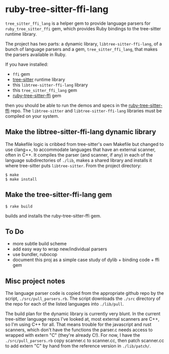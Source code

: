 # ruby-tree-sitter-ffi-lang

`tree_sitter_ffi_lang` is a helper gem to provide language parsers for 
`ruby_tree_sitter_ffi` gem, which provides Ruby bindings to the tree-sitter 
runtime library.

The project has two parts: a dynamic library, `libtree-sitter-ffi-lang`,
of a bunch of language parsers and a gem, `tree_sitter_ffi_lang`, that makes the 
parsers available in Ruby.

If you have installed:

- `ffi` gem
- [tree-sitter](https://github.com/tree-sitter/tree-sitter) runtime library 
- this `libtree-sitter-ffi-lang` library
- this `tree_sitter_ffi_lang` gem 
- [ruby-tree-sitter-ffi](https://github.com/calicoday/ruby-tree-sitter-ffi) gem 

then you should be able to run the demos and specs in the [ruby-tree-sitter-ffi](https://github.com/calicoday/ruby-tree-sitter-ffi)
repo. The `libtree-sitter` and `libtree-sitter-ffi-lang` libraries must be compiled on your system. 


## Make the libtree-sitter-ffi-lang dynamic library

The Makefile logic is cribbed from tree-sitter's own Makefile but changed to use clang++, to accommodate languages that have an external scanner, often in C++. It compiles the
parser (and scanner, if any) in each of the language subdirectories of `./lib`, makes a shared library and installs it where tree-sitter puts `libtree-sitter`. From the project directory:
```
$ make
$ make install
```

## Make the tree-sitter-ffi-lang gem

```
$ rake build
```
builds and installs the ruby-tree-sitter-ffi gem.

## To Do

- more subtle build scheme
- add easy way to wrap new/individual parsers
- use bundler, rubocop
- document this proj as a simple case study of dylib + binding code + ffi gem


## Misc project notes

The language parser code is copied from the appropriate github repo by the script, `./src/pull_parsers.rb`. The script downloads the `./src` directory of the repo for each of the listed languages into `./lib/pull`. 

The build plan for the dynamic library is currently very blunt. In the current tree-sitter language repos I've looked at, most external scanners are C++, so I'm using C++ for all. That means trouble for the javascript and rust scanners, which don't have the functions the parser.c needs access to wrapped with extern "C" (they're already C!). For now, I  have the `./src/pull_parsers.rb` copy scanner.c to scanner.cc, then patch scanner.cc to add extern "C" by hand from the reference version in `./lib/patch/`.

